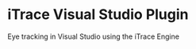 iTrace Visual Studio Plugin
===========================

Eye tracking in Visual Studio using the iTrace Engine
